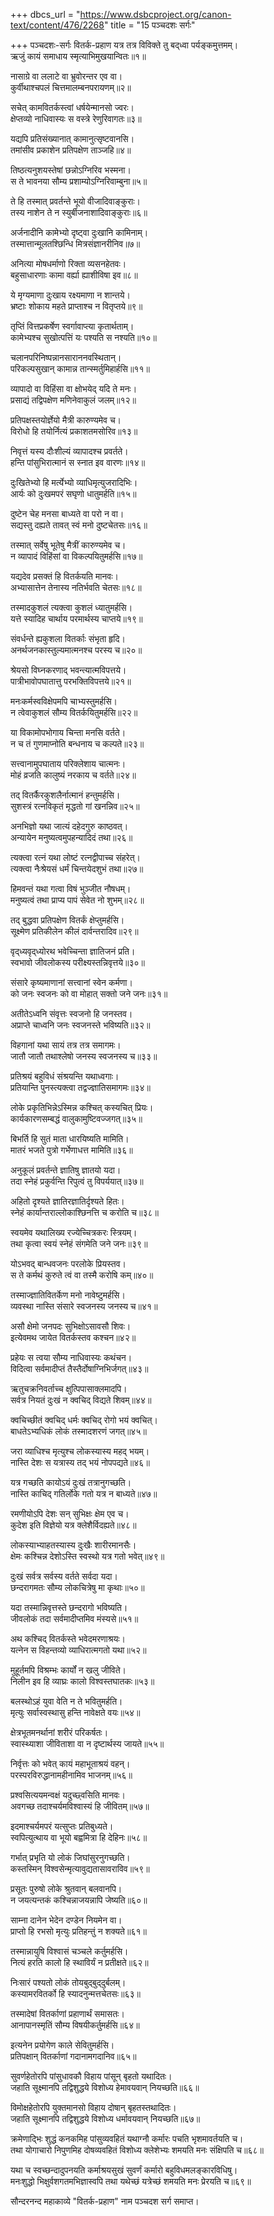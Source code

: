 +++
dbcs_url = "https://www.dsbcproject.org/canon-text/content/476/2268"
title = "15 पञ्चदशः सर्गः"

+++
पञ्चदशः-सर्गः
वितर्क-प्रहाण
यत्र तत्र विविक्ते तु बद्‍ध्वा पर्यङ्कमुत्तमम्।  
ऋजुं कायं समाधाय स्मृत्याभिमुखयान्वितः॥१॥

नासाग्रे वा ललाटे वा भ्रुवोरन्तर एव वा।  
कुर्वीथाश्चपलं चित्तमालम्बनपरायणम्॥२॥

सचेत् कामवितर्कस्त्वां धर्षयेन्मानसो ज्वरः।  
क्षेप्तव्यो नाधिवास्यः स वस्त्रे रेणुरिवागतः॥३॥

यद्यपि प्रतिसंख्यानात् कामानुत्सृष्टवानसि।  
तमांसीव प्रकाशेन प्रतिपक्षेण ताञ्जहि॥४॥

तिष्ठत्यनुशयस्तेषां छन्नोऽग्निरिव भस्मना।  
स ते भावनया सौम्य प्रशाम्योऽग्निरिवाम्बुना॥५॥

ते हि तस्मात् प्रवर्तन्ते भूयो वीजादिवाङ्कुराः।  
तस्य नाशेन ते न स्युर्बीजनाशादिवाङ्कुराः॥६॥

अर्जनादीनि कामेभ्यो दृष्ट्वा दुःखानि कामिनाम्।  
तस्मात्तान्मूलतश्छिन्धि मित्रसंज्ञानरीनिव॥७॥

अनित्या मोषधर्माणो रिक्ता व्यसनहेतवः।  
बहुसाधारणाः कामा वर्ह्या ह्याशीविषा इव॥८॥

ये मृग्यमाणा दुःखाय रक्ष्यमाणा न शान्तये।  
भ्रष्टाः शोकाय महते प्राप्ताश्च न वितृप्तये॥९॥

तृप्तिं वित्तप्रकर्षेण स्वर्गावाप्त्या कृतार्थताम्।  
कामेभ्यश्च सुखोत्पत्तिं यः पश्यति स नश्यति॥१०॥

चलानपरिनिष्पन्नानसाराननवस्थितान्।  
परिकल्पसुखान् कामान्न तान्स्मर्तुमिहार्हसि॥११॥

व्यापादो वा विहिंसा वा क्षोभयेद् यदि ते मनः।  
प्रसाद्यं तद्विपक्षेण मणिनेवाकुलं जलम्॥१२॥

प्रतिपक्षस्तयोर्ज्ञेयो मैत्री कारुण्यमेव च।  
विरोधो हि तयोर्नित्यं प्रकाशतमसोरिव॥१३॥

निवृत्तं यस्य दौःशील्यं व्यापादश्च प्रवर्तते।  
हन्ति पांसुभिरात्मानं स स्नात इव वारणः॥१४॥

दुःखितेभ्यो हि मर्त्येभ्यो व्याधिमृत्युजरादिभिः।  
आर्यः को दुःखमपरं सघृणो धातुमर्हति॥१५॥

दुष्टेन चेह मनसा बाध्यते वा परो न वा।  
सद्यस्तु दह्यते तावत् स्वं मनो दुष्टचेतसः॥१६॥

तस्मात् सर्वेषु भूतेषु मैत्रीं कारुण्यमेव च।  
न व्यापादं विहिंसां वा विकल्पयितुमर्हसि॥१७॥

यद्यदेव प्रसक्तं हि वितर्कयति मानवः।  
अभ्यासात्तेन तेनास्य नतिर्भवति चेतसः॥१८॥

तस्मादकुशलं त्यक्त्वा कुशलं ध्यातुमर्हसि।  
यत्ते स्यादिह चार्थाय परमार्थस्य चाप्तये॥१९॥

संवर्धन्ते ह्यकुशला वितर्काः संभृता हृदि।  
अनर्थजनकास्तुल्यमात्मनश्च परस्य च॥२०॥

श्रेयसो विघ्नकरणाद् भवन्त्यात्मविपत्तये।  
पात्रीभावोपघातात्तु परभक्तिविपत्तये॥२१॥

मनःकर्मस्वविक्षेपमपि चाभ्यस्तुमर्हसि।  
न त्वेवाकुशलं सौम्य वितर्कयितुमर्हसि॥२२॥

या विकामोपभोगाय चिन्ता मनसि वर्तते।  
न च तं गुणमाप्नोति बन्धनाय च कल्पते॥२३॥

सत्त्वानामुपघाताय परिक्लेशाय चात्मनः।  
मोहं व्रजति कालुष्यं नरकाय च वर्तते॥२४॥

तद् वितर्कैरकुशलैर्नात्मानं हन्तुमर्हसि।  
सुशस्त्रं रत्नविकृतं मृद्धतो गां खनन्निव॥२५॥

अनभिज्ञो यथा जात्यं दहेदगुरु काष्ठवत्।  
अन्यायेन मनुष्यत्वमुपहन्यादिदं तथा॥२६॥

त्यक्त्वा रत्नं यथा लोष्टं रत्नद्वीपाच्च संहरेत्।  
त्यक्त्वा नैःश्रेयसं धर्मं चिन्तयेदशुभं तथा॥२७॥

हिमवन्तं यथा गत्वा विषं भुञ्जीत नौषधम्।  
मनुष्यत्वं तथा प्राप्य पापं सेवेत नो शुभम्॥२८॥

तद् बुद्धवा प्रतिपक्षेण वितर्कं क्षेप्तुमर्हसि।  
सूक्ष्मेण प्रतिकीलेन कीलं दार्वन्तरादिव॥२९॥

वृद्‍ध्यवृद्‍ध्योरथ भवेच्चिन्ता ज्ञातिजनं प्रति।  
स्वभावो जीवलोकस्य परीक्ष्यस्तन्निवृत्तये॥३०॥

संसारे कृष्यमाणानां सत्त्वानां स्वेन कर्मणा।  
को जनः स्वजनः को वा मोहात् सक्तो जने जनः॥३१॥

अतीतेऽध्वनि संवृत्तः स्वजनो हि जनस्तव।  
अप्राप्ते चाध्वनि जनः स्वजनस्ते भविष्यति॥३२॥

विहगानां यथा सायं तत्र तत्र समागमः।  
जातौ जातौ तथाश्लेषो जनस्य स्वजनस्य च॥३३॥

प्रतिश्रयं बहुविधं संश्रयन्ति यथाध्वगाः।  
प्रतियान्ति पुनस्त्यक्त्वा तद्वज्ज्ञातिसमागमः॥३४॥

लोके प्रकृतिभिन्नेऽस्मिन्न कश्चित् कस्यचित् प्रियः।  
कार्यकारणसम्बद्धं वालुकामुष्टिवज्जगत्॥३५॥

बिभर्ति हि सुतं माता धारयिष्यति मामिति।  
मातरं भजते पुत्रो गर्भेणाधत्त मामिति॥३६॥

अनुकूलं प्रवर्तन्ते ज्ञातिषु ज्ञातयो यदा।  
तदा स्नेहं प्रकुर्वन्ति रिपुत्वं तु विपर्ययात्॥३७॥

अहितो दृश्यते ज्ञातिरज्ञातिर्दृश्यते हितः।  
स्नेहं कार्यान्तराल्लोकाश्छिनत्ति च करोति च॥३८॥

स्वयमेव यथालिख्य रज्येच्चित्रकरः स्त्रियम्।  
तथा कृत्वा स्वयं स्नेहं संगमेति जने जनः॥३९॥

योऽभवद् बान्धवजनः परलोके प्रियस्तव।  
स ते कर्मथं कुरुते त्वं वा तस्मै करोषि कम्॥४०॥

तस्माज्ज्ञातिवितर्केण मनो नावेष्टुमर्हसि।  
व्यवस्था नास्ति संसारे स्वजनस्य जनस्य च॥४१॥

असौ क्षेमो जनपदः सुभिक्षोऽसावसौ शिवः।  
इत्येवमथ जायेत वितर्कस्तव कश्चन॥४२॥

प्रहेयः स त्वया सौम्य नाधिवास्यः कथंचन।  
विदित्वा सर्वमादीप्तं तैस्तैर्दोषाग्निभिर्जगत्॥४३॥

ऋतुचक्रनिवर्ताच्च क्षुत्पिपासाक्लमादपि।  
सर्वत्र नियतं दुःखं न क्वचिद् विद्यते शिवम्॥४४॥

क्वचिच्छीतं क्वचिद् धर्मः क्वचिद् रोगो भयं क्वचित्।  
बाधतेऽभ्यधिकं लोकं तस्मादशरणं जगत्॥४५॥

जरा व्याधिश्च मृत्युश्च लोकस्यास्य महद् भयम्।  
नास्ति देशः स यत्रास्य तद् भयं नोपपद्यते॥४६॥

यत्र गच्छति कायोऽयं दुःखं तत्रानुगच्छति।  
नास्ति काचिद् गतिर्लोके गतो यत्र न बाध्यते॥४७॥

रमणीयोऽपि देशः सन् सुभिक्षः क्षेम एव च।  
कुदेश इति विज्ञेयो यत्र क्लेशैर्विदह्यते॥४८॥

लोकस्याभ्याहतस्यास्य दुःखैः शारीरमानसैः।  
क्षेमः कश्चिन्न देशोऽस्ति स्वस्थो यत्र गतो भवेत्॥४९॥

दुःखं सर्वत्र सर्वस्य वर्तते सर्वदा यदा।  
छन्दरागमतः सौम्य लोकचित्रेषु मा कृथाः॥५०॥

यदा तस्मान्निवृत्तस्ते छन्दरागो भविष्यति।  
जीवलोकं तदा सर्वमादीप्तमिव मंस्यसे॥५१॥

अथ कश्चिद् वितर्कस्ते भवेदमरणाश्रयः।  
यत्नेन स विहन्तव्यो व्याधिरात्मगतो यथा॥५२॥

मुहूर्तमपि विश्रम्भः कार्यों न खलु जीविते।  
निलीन इव हि व्याघ्रः कालो विश्वस्तघातकः॥५३॥

बलस्थोऽहं युवा वेति न ते भवितुमर्हति।  
मृत्युः सर्वास्वस्थासु हन्ति नावेक्षते वयः॥५४॥

क्षेत्रभूतमनर्थानां शरीरं परिकर्षतः।  
स्वास्थ्याशा जीविताशा वा न दृष्टार्थस्य जायते॥५५॥

निर्वृत्तः को भवेत् कायं महाभूताश्रयं वहन्।  
परस्परविरुद्धानामहीनामिव भाजनम्॥५६॥

प्रश्वसित्ययमन्वक्षं यदुच्छ्‍वसिति मानवः।  
अवगच्छ तदाश्चर्यमविश्वास्यं हि जीवितम्॥५७॥

इदमाश्चर्यमपरं यत्सुप्तः प्रतिबुध्यते।  
स्वपित्युत्थाय वा भूयो बह्वमित्रा हि देहिनः॥५८॥

गर्भात् प्रभृति यो लोकं जिघांसुरनुगच्छति।  
कस्तस्मिन् विश्वसेन्मृत्यावुद्यतासावराविव॥५९॥

प्रसूतः पुरुषो लोके श्रुतवान् बलवानपि।  
न जयत्यन्तकं कश्चिन्नाजयन्नापि जेष्यति॥६०॥

साम्ना दानेन भेदेन दण्डेन नियमेन वा।  
प्राप्तो हि रभसो मृत्युः प्रतिहन्तुं न शक्यते॥६१॥

तस्मान्नायुषि विश्वासं चञ्चले कर्तुमर्हसि।  
नित्यं हरति कालो हि स्थाविर्यं न प्रतीक्षते॥६२॥

निःसारं पश्यतो लोकं तोयबुद्‍बुद्‍दुर्बलम्।  
कस्यामरवितर्को हि स्यादनुन्मत्तचेतसः॥६३॥

तस्मादेषां वितर्काणां प्रहाणार्थं समासतः।  
आनापानस्मृतिं सौम्य विषयीकर्तुमर्हसि॥६४॥

इत्यनेन प्रयोगेण काले सेवितुमर्हसि।  
प्रतिपक्षान् वितर्काणां गदानामगदानिव॥६५॥

सुवर्णहेतोरपि पांसुधावकौ विहाय पांसून् बृहतो यथादितः।  
जहाति सूक्ष्मानपि तद्विशुद्धये विशोध्य हेमावयवान् नियच्छति॥६६॥

विमोक्षहेतोरपि युक्तमानसो विहाय दोषान् बृहतस्तथादितः।  
जहाति सूक्ष्मानपि तद्विशुद्धये विशोध्य धर्मावयवान् नियच्छति॥६७॥

क्रमेणाद्भिः शुद्धं कनकमिह पांसुव्यवहितं 
यथाग्नौ कर्मारः पचति भृशमावर्तयति च।  
तथा योगाचारो निपुणमिह दोषव्यवहितं 
विशोध्य क्लेशेभ्यः शमयति मनः संक्षिपति च॥६८॥

यथा च स्वच्छन्दादुपनयति कर्माश्रयसुखं 
सुवर्णं कर्मारो बहुविधमलङ्कारविधिषु।  
मनःशुद्धो भिक्षुर्वशगतमभिज्ञास्वपि तथा 
यथेच्छं यत्रेच्छं शमयति मनः प्रेरयति च॥६९॥

सौन्दरनन्द महाकाव्ये  "वितर्क-प्रहाण" नाम पञ्चदश सर्ग समाप्त।  
